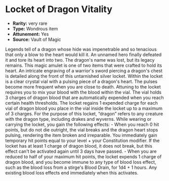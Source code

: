 
# Locket of Dragon Vitality

* **Rarity:** very rare
* **Type:** Wondrous item
* **Attunement:** Yes
* **Source:** Vault of Magic


Legends tell of a dragon whose hide was impenetrable and so tenacious that only a blow to the heart would kill it. An unnamed hero finally defeated it and tore its heart into two. The dragon's name was lost, but its legacy remains. This magic amulet is one of two items that were crafted to hold its heart. An intricate engraving of a warrior's sword piercing a dragon's chest is detailed along the front of this untarnished silver locket. Within the locket is a clear crystal vial with a pulsing piece of a dragon's heart. The pulses become more frequent when you are close to death. Attuning to the locket requires you to mix your blood with the blood within the vial. The vial holds 3 charges of dragon blood that are automatically expended when you reach certain health thresholds. The locket regains 1 expended charge for each vial of dragon blood you place in the vial inside the locket up to a maximum of 3 charges. For the purpose of this locket, “dragon” refers to any creature with the dragon type, including drakes and wyverns. While wearing or carrying the locket, you gain the following effects: - When you reach 0 hit points, but do not die outright, the vial breaks and the dragon heart stops pulsing, rendering the item broken and irreparable. You immediately gain temporary hit points equal to your level + your Constitution modifier. If the locket has at least 1 charge of dragon blood, it does not break, but this effect can't be activated again until 3 days have passed. - When you are reduced to half of your maximum hit points, the locket expends 1 charge of dragon blood, and you become immune to any type of blood loss effect, such as the blood loss from a stirge's Blood Drain, for 1d4 + 1 hours. Any existing blood loss effects end immediately when this activates.

